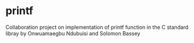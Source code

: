 # printf
Collaboration project on implementation of printf function in the C standard libray by Onwuamaegbu Ndubuisi and Solomon Bassey
